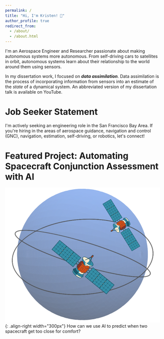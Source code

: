 ```yaml
---
permalink: /
title: "Hi, I'm Kristen! 👋"
author_profile: true
redirect_from: 
  - /about/
  - /about.html
---
```


I'm an Aerospace Engineer and Researcher passionate about making autonomous systems more autonomous. From self-driving cars to satellites in orbit, autonomous systems learn about their relationship to the world around them using sensors. 

In my dissertation work, I focused on ***data assimilation***. Data assimilation is the process of incorporating information from sensors into an estimate of the *state* of a dynamical system. An abbreviated version of my dissertation talk is available on YouTube.

Job Seeker Statement
======
I'm actively seeking an engineering role in the San Francisco Bay Area. If you're hiring in the areas of aerospace guidance, navigation and control (GNC), navigation, estimation, self-driving, or robotics, let's connect!

Featured Project: Automating Spacecraft Conjunction Assessment with AI
======
![Spacecraft conjunction assessment](/images/cover-photo.png){: .align-right width="300px"}
How can we use AI to predict when two spacecraft get too close for comfort?



